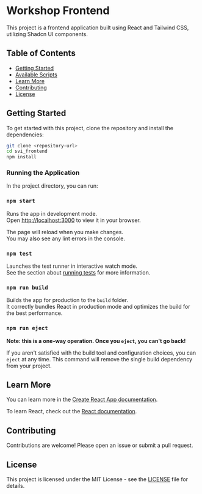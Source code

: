 # Workshop Frontend

This project is a frontend application built using React and Tailwind CSS, utilizing Shadcn UI components.

## Table of Contents

- [Getting Started](#getting-started)
- [Available Scripts](#available-scripts)
- [Learn More](#learn-more)
- [Contributing](#contributing)
- [License](#license)

## Getting Started

To get started with this project, clone the repository and install the dependencies:

```bash
git clone <repository-url>
cd svi_frontend
npm install
```

### Running the Application

In the project directory, you can run:

### `npm start`

Runs the app in development mode.\
Open [http://localhost:3000](http://localhost:3000) to view it in your browser.

The page will reload when you make changes.\
You may also see any lint errors in the console.

### `npm test`

Launches the test runner in interactive watch mode.\
See the section about [running tests](https://facebook.github.io/create-react-app/docs/running-tests) for more information.

### `npm run build`

Builds the app for production to the `build` folder.\
It correctly bundles React in production mode and optimizes the build for the best performance.

### `npm run eject`

**Note: this is a one-way operation. Once you `eject`, you can't go back!**

If you aren't satisfied with the build tool and configuration choices, you can `eject` at any time. This command will remove the single build dependency from your project.

## Learn More

You can learn more in the [Create React App documentation](https://facebook.github.io/create-react-app/docs/getting-started).

To learn React, check out the [React documentation](https://reactjs.org/).

## Contributing

Contributions are welcome! Please open an issue or submit a pull request.

## License

This project is licensed under the MIT License - see the [LICENSE](LICENSE) file for details.